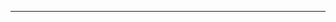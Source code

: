 <!--
CO_OP_TRANSLATOR_METADATA:
{
  "original_hash": "661bbc8e2592ebbb96aa84b1462f5755",
  "translation_date": "2025-08-28T20:36:48+00:00",
  "source_file": "03-Core-Generative-AI-Techniques/README.md",
  "language_code": "bn"
}
-->


---

